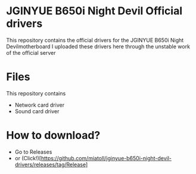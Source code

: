 # JGINYUE B650i Night Devil Official drivers

This repository contains the official drivers for the JGINYUE B650i Night Devilmotherboard
I uploaded these drivers here through the unstable work of the official server
# Files
This repository contains
 
 - Network card driver 
 - Sound card driver
   
# How to download?
 - Go to Releases
 - or (Click!)[https://github.com/miatoll/jginyue-b650i-night-devil-drivers/releases/tag/Release]

